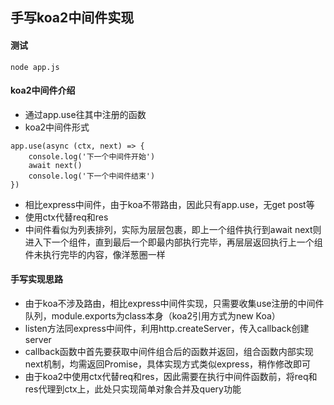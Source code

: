 ## 手写koa2中间件实现
#### 测试
```
node app.js
```

#### koa2中间件介绍
- 通过app.use往其中注册的函数
- koa2中间件形式
```
app.use(async (ctx, next) => {
    console.log('下一个中间件开始')
    await next()
    console.log('下一个中间件结束')
})
```
- 相比express中间件，由于koa不带路由，因此只有app.use，无get post等
- 使用ctx代替req和res
- 中间件看似为列表排列，实际为层层包裹，即上一个组件执行到await next则进入下一个组件，直到最后一个即最内部执行完毕，再层层返回执行上一个组件未执行完毕的内容，像洋葱圈一样



#### 手写实现思路
- 由于koa不涉及路由，相比express中间件实现，只需要收集use注册的中间件队列，module.exports为class本身（koa2引用方式为new Koa）
- listen方法同express中间件，利用http.createServer，传入callback创建server
- callback函数中首先要获取中间件组合后的函数并返回，组合函数内部实现next机制，均需返回Promise，具体实现方式类似express，稍作修改即可
- 由于koa2中使用ctx代替req和res，因此需要在执行中间件函数前，将req和res代理到ctx上，此处只实现简单对象合并及query功能